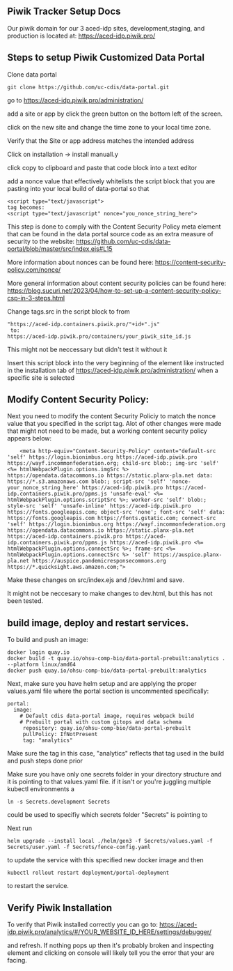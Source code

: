 ## Piwik Tracker Setup Docs

Our piwik domain for our 3 aced-idp sites, development,staging, and production is located at: https://aced-idp.piwik.pro/

## Steps to setup Piwik Customized Data Portal

Clone data portal
```
git clone https://github.com/uc-cdis/data-portal.git
```

go to https://aced-idp.piwik.pro/administration/

add a site or app by click the green button on the bottom left of the screen. 

click on the new site and change the time zone to your local time zone.

Verify that the Site or app address matches the intended address

Click on installation -> install manuall.y

click copy to clipboard and paste that code block into a text editor

add a nonce value that effectively whitelists the script block that you are pasting into your 
local build of data-portal so that

```
<script type="text/javascript">
tag becomes:
<script type="text/javascript" nonce="you_nonce_string_here">
```
This step is done to comply with the Content Security Policy meta element that can be found in the data portal
source code as an extra measure of security to the website: https://github.com/uc-cdis/data-portal/blob/master/src/index.ejs#L15

More information about nonces can be found here: https://content-security-policy.com/nonce/

More general information about content security policies can be found here: https://blog.sucuri.net/2023/04/how-to-set-up-a-content-security-policy-csp-in-3-steps.html

Change tags.src in the script block to from
```
"https://aced-idp.containers.piwik.pro/"+id+".js"
 to:
https://aced-idp.piwik.pro/containers/your_piwik_site_id.js
```
This might not be neccessary but didn't test it without it

Insert this script block into the very beginning of the <body> element like  instructed in 
the installation tab of https://aced-idp.piwik.pro/administration/ when a specific site is selected

## Modify Content Security Policy:
Next you need to modify the content Security Policiy to match the nonce value that you specified in the script tag.
Alot of other changes were made that might not need to be made, but a working content security policy appears below:
```
    <meta http-equiv="Content-Security-Policy" content="default-src 'self' https://login.bionimbus.org https://aced-idp.piwik.pro https://wayf.incommonfederation.org; child-src blob:; img-src 'self' <%= htmlWebpackPlugin.options.imgSrc %> https://opendata.datacommons.io https://static.planx-pla.net data: https://*.s3.amazonaws.com blob:; script-src 'self' 'nonce-your_nonce_string_here' https://aced-idp.piwik.pro https://aced-idp.containers.piwik.pro/ppms.js 'unsafe-eval' <%= htmlWebpackPlugin.options.scriptSrc %>; worker-src 'self' blob:; style-src 'self' 'unsafe-inline' https://aced-idp.piwik.pro https://fonts.googleapis.com; object-src 'none'; font-src 'self' data: https://fonts.googleapis.com https://fonts.gstatic.com; connect-src 'self' https://login.bionimbus.org https://wayf.incommonfederation.org https://opendata.datacommons.io https://static.planx-pla.net https://aced-idp.containers.piwik.pro https://aced-idp.containers.piwik.pro/ppms.js https://aced-idp.piwik.pro <%= htmlWebpackPlugin.options.connectSrc %>; frame-src <%= htmlWebpackPlugin.options.connectSrc %> 'self' https://auspice.planx-pla.net https://auspice.pandemicresponsecommons.org https://*.quicksight.aws.amazon.com;">    
```
Make these changes on src/index.ejs and /dev.html and save.

It might not be neccesary to make changes to dev.html, but this has not been tested.

## build image, deploy and restart services.

To build and push an image:

```
docker login quay.io
docker build -t quay.io/ohsu-comp-bio/data-portal-prebuilt:analytics . --platform linux/amd64
docker push quay.io/ohsu-comp-bio/data-portal-prebuilt:analytics
```

Next, make sure you have helm setup and are applying the proper values.yaml file where the portal section
is uncommented specifically:

```
portal:
  image:
    # Default cdis data-portal image, requires webpack build
    # Prebuilt portal with custom gitops and data schema
     repository: quay.io/ohsu-comp-bio/data-portal-prebuilt
     pullPolicy: IfNotPresent
     tag: "analytics"
```
Make sure the tag in this case, "analytics" reflects that tag used in the build and push steps done prior

Make sure you have only one secrets folder in your directory structure and it is pointing to that values.yaml file.
if it isn't or you're juggling multiple kubectl environments a

```
ln -s Secrets.development Secrets
```

could be used to specifiy which secrets folder "Secrets" is pointing to

Next run
```
helm upgrade --install local ./helm/gen3 -f Secrets/values.yaml -f Secrets/user.yaml -f Secrets/fence-config.yaml
```

to update the service with this specified new docker image and then 

```
kubectl rollout restart deployment/portal-deployment
```

to restart the service.

## Verify Piwik Installation

To verify that Piwik installed correctly you can go to:
https://aced-idp.piwik.pro/analytics/#/YOUR_WEBSITE_ID_HERE/settings/debugger/

and refresh. If nothing pops up then it's probably broken and inspecting element and clicking on console will
likely tell you the error that your are facing.